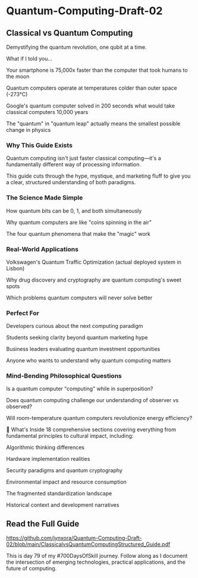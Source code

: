 # Quantum-Computing-Draft-02
## Classical vs Quantum Computing

Demystifying the quantum revolution, one qubit at a time.

What if I told you...

Your smartphone is 75,000x faster than the computer that took humans to the moon

Quantum computers operate at temperatures colder than outer space (-273°C)

Google's quantum computer solved in 200 seconds what would take classical computers 10,000 years

The "quantum" in "quantum leap" actually means the smallest possible change in physics

### Why This Guide Exists

Quantum computing isn't just faster classical computing—it's a fundamentally different way of processing information. 

This guide cuts through the hype, mystique, and marketing fluff to give you a clear, structured understanding of both paradigms.

### The Science Made Simple

How quantum bits can be 0, 1, and both simultaneously

Why quantum computers are like "coins spinning in the air"

The four quantum phenomena that make the "magic" work

### Real-World Applications

Volkswagen's Quantum Traffic Optimization (actual deployed system in Lisbon)

Why drug discovery and cryptography are quantum computing's sweet spots

Which problems quantum computers will never solve better

### Perfect For

Developers curious about the next computing paradigm

Students seeking clarity beyond quantum marketing hype

Business leaders evaluating quantum investment opportunities

Anyone who wants to understand why quantum computing matters

### Mind-Bending Philosophical Questions

Is a quantum computer "computing" while in superposition?

Does quantum computing challenge our understanding of observer vs observed?

Will room-temperature quantum computers revolutionize energy efficiency?

🔗 What's Inside
18 comprehensive sections covering everything from fundamental principles to cultural impact, including:

Algorithmic thinking differences

Hardware implementation realities

Security paradigms and quantum cryptography

Environmental impact and resource consumption

The fragmented standardization landscape

Historical context and development narratives

## Read the Full Guide

https://github.com/jynxora/Quantum-Computing-Draft-02/blob/main/ClassicalvsQuantumComputingStructured_Guide.pdf

This is day 79 of my #700DaysOfSkill journey. 
Follow along as I document the intersection of emerging technologies, practical applications, and the future of computing.
